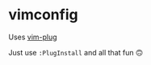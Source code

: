 # vimconfig

Uses [vim-plug](https://github.com/junegunn/vim-plug)

Just use `:PlugInstall` and all that fun 🙃
